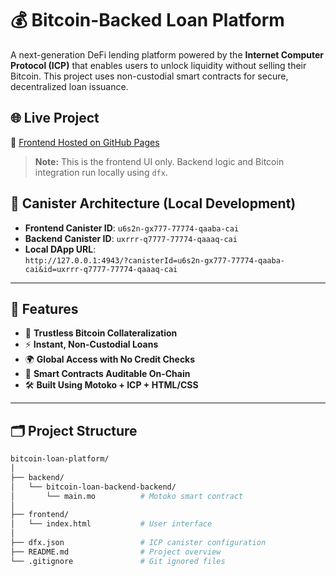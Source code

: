 # 💰 Bitcoin-Backed Loan Platform

A next-generation DeFi lending platform powered by the **Internet Computer Protocol (ICP)** that enables users to unlock liquidity without selling their Bitcoin. This project uses non-custodial smart contracts for secure, decentralized loan issuance.

## 🌐 Live Project

📎 [Frontend Hosted on GitHub Pages](https://245623733333.github.io/bitcoin-loan-platform/)

> **Note:** This is the frontend UI only. Backend logic and Bitcoin integration run locally using `dfx`.

## 🧩 Canister Architecture (Local Development)

- **Frontend Canister ID**: `u6s2n-gx777-77774-qaaba-cai`
- **Backend Canister ID**: `uxrrr-q7777-77774-qaaaq-cai`
- **Local DApp URL**:  
  `http://127.0.0.1:4943/?canisterId=u6s2n-gx777-77774-qaaba-cai&id=uxrrr-q7777-77774-qaaaq-cai`

---

## 🚀 Features

- 🔐 **Trustless Bitcoin Collateralization**
- ⚡ **Instant, Non-Custodial Loans**
- 🌍 **Global Access with No Credit Checks**
- 🔎 **Smart Contracts Auditable On-Chain**
- 🛠️ **Built Using Motoko + ICP + HTML/CSS**

---

## 🗂️ Project Structure

```bash
bitcoin-loan-platform/
│
├── backend/
│   └── bitcoin-loan-backend-backend/
│       └── main.mo          # Motoko smart contract
│
├── frontend/
│   └── index.html           # User interface
│
├── dfx.json                 # ICP canister configuration
├── README.md                # Project overview
└── .gitignore               # Git ignored files
